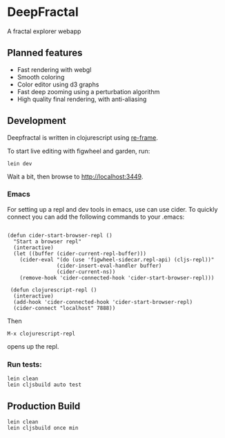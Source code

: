 # DeepFractal

A fractal explorer webapp

## Planned features

* Fast rendering with webgl 
* Smooth coloring
* Color editor using d3 graphs
* Fast deep zooming using a perturbation algorithm
* High quality final rendering, with anti-aliasing

## Development

Deepfractal is written in clojurescript using  [re-frame](https://github.com/Day8/re-frame).


To start live editing with figwheel and garden, run:

```
lein dev
```

Wait a bit, then browse to [http://localhost:3449](http://localhost:3449).


### Emacs

For setting up a repl and dev tools in emacs, use can use cider. To quickly connect you can add the following commands to your .emacs:  

```elisp

(defun cider-start-browser-repl ()
  "Start a browser repl"
  (interactive)
  (let ((buffer (cider-current-repl-buffer)))
    (cider-eval "(do (use 'figwheel-sidecar.repl-api) (cljs-repl))"
                (cider-insert-eval-handler buffer)
                (cider-current-ns))
    (remove-hook 'cider-connected-hook 'cider-start-browser-repl)))
 
 (defun clojurescript-repl ()
  (interactive)
  (add-hook 'cider-connected-hook 'cider-start-browser-repl)
  (cider-connect "localhost" 7888))
 ```
 
 Then
 ```
M-x clojurescript-repl
```
opens up the repl.


### Run tests:

```
lein clean
lein cljsbuild auto test
```

## Production Build

```
lein clean
lein cljsbuild once min
```
